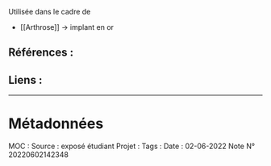 Utilisée dans le cadre de 
- [[Arthrose]] -> implant en or


## Références :
>
 

## Liens :




***
# Métadonnées
MOC : 
Source : exposé étudiant
Projet :
Tags : 
Date : 02-06-2022
Note N° 20220602142348